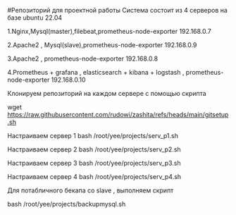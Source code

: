 #Репозиторий для проектной работы
Система состоит из 4 серверов на базе ubuntu 22.04

1.Nginx,Mysql(master),filebeat,prometheus-node-exporter 192.168.0.7

2.Apache2 , Mysql(slave),prometheus-node-exporter 192.168.0.9

3.Apache2 , prometheus-node-exporter 192.168.0.8

4.Prometheus + grafana , elasticsearch + kibana + logstash , prometheus-node-exporter 192.168.0.10

Клонируем репозиторий на каждом сервере с помощью скрипта 

wget https://raw.githubusercontent.com/rudowi/zashita/refs/heads/main/gitsetup.sh

Настраиваем сервер 1 
bash /root/yee/projects/serv_p1.sh

Настраиваем сервер 2 
bash /root/yee/projects/serv_p2.sh

Настраиваем сервер 3
bash /root/yee/projects/serv_p3.sh

Настраиваем сервер 4
bash /root/yee/projects/serv_p4.sh


Для потабличного бекапа со slave , выполняем скрипт

bash /root/yee/projects/backupmysql.sh


